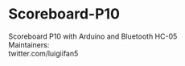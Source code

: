 # Scoreboard-P10
Scoreboard P10 with Arduino and Bluetooth HC-05<br/>
Maintainers:<br/>twitter.com/luigiifan5
